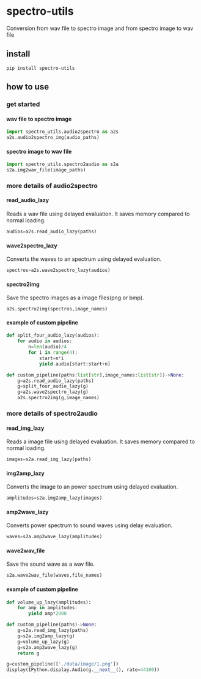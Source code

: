 # spectro-utils
Conversion from wav file to spectro image and from spectro image to wav file

## install
```
pip install spectro-utils
```

## how to use

### get started
#### wav file to spectro image
```python
import spectro_utils.audio2spectro as a2s
a2s.audio2spectro_img(audio_paths)
```

#### spectro image to wav file
```python
import spectro_utils.spectro2audio as s2a
s2a.img2wav_file(image_paths)
```

### more details of audio2spectro

#### read_audio_lazy
Reads a wav file using delayed evaluation.
It saves memory compared to normal loading.
```python
audios=a2s.read_audio_lazy(paths)
```

#### wave2spectro_lazy
Converts the waves to an spectrum using delayed evaluation.
```python
spectros=a2s.wave2spectro_lazy(audios)
```

#### spectro2img
Save the spectro images as a image files(png or bmp).
```
a2s.spectro2img(spectros,image_names)
```

#### example of custom pipeline
```python
def split_four_audio_lazy(audios):
    for audio in audios:
        n=len(audio)/4
        for i in range(4):
            start=n*i
            yield audio[start:start+n]

def custom_pipeline(paths:list[str],image_names:list[str])->None:
    g=a2s.read_audio_lazy(paths)
    g=split_four_audio_lazy(g)
    g=a2s.wave2spectro_lazy(g)
    a2s.spectro2img(g,image_names)
```

### more details of spectro2audio

#### read_img_lazy
Reads a image file using delayed evaluation.
It saves memory compared to normal loading.
```python
images=s2a.read_img_lazy(paths)
```

#### img2amp_lazy
Converts the image to an power spectrum using delayed evaluation.
```python
amplitudes=s2a.img2amp_lazy(images)
```

#### amp2wave_lazy
Converts power spectrum to sound waves using delay evaluation.
```python
waves=s2a.amp2wave_lazy(amplitudes)
```

#### wave2wav_file
Save the sound wave as a wav file.
```python
s2a.wave2wav_file(waves,file_names)
```

#### example of custom pipeline
```python
def volume_up_lazy(amplitudes):
    for amp in amplitudes:
        yield amp*2000

def custom_pipeline(paths)->None:
    g=s2a.read_img_lazy(paths)
    g=s2a.img2amp_lazy(g)
    g=volume_up_lazy(g)
    g=s2a.amp2wave_lazy(g)
    return g

g=custom_pipeline(['./data/image/1.png'])
display(IPython.display.Audio(g.__next__(), rate=44100))
```